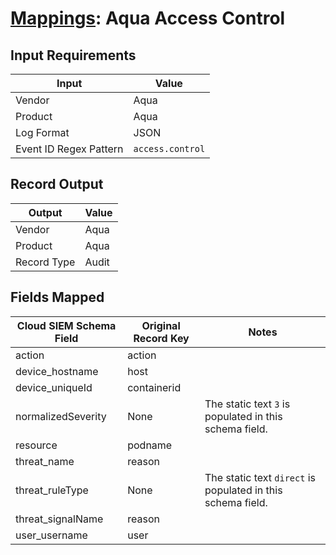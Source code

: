 # [Mappings](README.md): Aqua Access Control

## Input Requirements

|Input|Value|
|-----|-----|
|Vendor|Aqua|
|Product|Aqua|
|Log Format|JSON|
|Event ID Regex Pattern|`access.control`|

## Record Output

|Output|Value|
|------|-----|
|Vendor|Aqua|
|Product|Aqua|
|Record Type|Audit|

## Fields Mapped

|Cloud SIEM Schema Field|Original Record Key|Notes|
|-----------------------|-------------------|-----|
|action|action||
|device_hostname|host||
|device_uniqueId|containerid||
|normalizedSeverity|None|The static text `3` is populated in this schema field.|
|resource|podname||
|threat_name|reason||
|threat_ruleType|None|The static text `direct` is populated in this schema field.|
|threat_signalName|reason||
|user_username|user||

